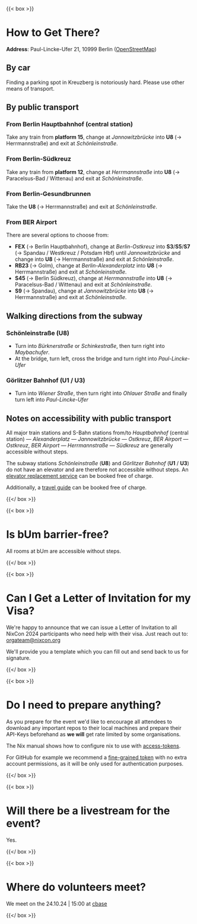 ---
---

{{< box >}}

# How to Get There?

**Address**: Paul-Lincke-Ufer 21, 10999 Berlin ([OpenStreetMap](https://www.openstreetmap.org/node/6906852861))

## By car

Finding a parking spot in Kreuzberg is notoriously hard. Please use other means of transport.


## By public transport

### From Berlin Hauptbahnhof (central station)

Take any train from **platform 15**, change at *Jannowitzbrücke* into **U8** (-> Herrmannstraße) and exit at *Schönleinstraße*.


### From Berlin-Südkreuz

Take any train from **platform 12**, change at *Herrmannstraße* into **U8** (-> Paracelsus-Bad / Wittenau) and exit at *Schönleinstraße*.


### From Berlin-Gesundbrunnen

Take the **U8** (-> Herrmannstraße) and exit at *Schönleinstraße*.


### From BER Airport

There are several options to choose from:
* **FEX** (-> Berlin Hauptbahnhof), change at *Berlin-Ostkreuz* into **S3**/**S5**/**S7** (-> Spandau / Westkreuz / Potsdam Hbf) until *Jannowitzbrücke* and change into **U8** (-> Herrmannstraße) and exit at *Schönleinstraße*.
* **RB23** (-> Golm), change at *Berlin-Alexanderplatz* into **U8** (-> Herrmannstraße) and exit at *Schönleinstraße*.
* **S45** (-> Berlin Südkreuz), change at *Herrmannstraße* into **U8** (-> Paracelsus-Bad / Wittenau) and exit at *Schönleinstraße*.
* **S9** (-> Spandau), change at *Jannowitzbrücke* into **U8** (-> Herrmannstraße) and exit at *Schönleinstraße*.


## Walking directions from the subway

### Schönleinstraße (U8)

* Turn into *Bürknerstraße* or *Schinkestraße*, then turn right into *Maybachufer*.
* At the bridge, turn left, cross the bridge and turn right into *Paul-Lincke-Ufer*


### Görlitzer Bahnhof (U1 / U3)

* Turn into *Wiener Straße*, then turn right into *Ohlauer Straße* and finally turn left into *Paul-Lincke-Ufer*

## Notes on accessibility with public transport

All major train stations and S-Bahn stations from/to *Hauptbahnhof* (central station) — *Alexanderplatz* — *Jannowitzbrücke* — *Ostkreuz*, *BER Airport* — *Ostkreuz*, *BER Airport* — *Herrmannstraße* — *Südkreuz* are generally accessible without steps.

The subway stations *Schönleinstraße* (**U8**) and *Görlitzer Bahnhof* (**U1** / **U3**) do not have an elevator and are therefore not accessible without steps. An [elevator replacement service](https://www.bvg.de/en/connections/bvg-muva/lift-substitute) can be booked free of charge.

Additionally, a [travel guide](https://sbahn.berlin/en/plan-a-journey/rail-stations/accessible-travel/vbb-guide-service/) can be booked free of charge.

{{</ box >}}

{{< box >}}

# Is bUm barrier-free?

All rooms at bUm are accessible without steps.

{{</ box >}}

{{< box >}}

# Can I Get a Letter of Invitation for my Visa?

We're happy to announce that we can issue a Letter of Invitation to all NixCon 2024 participants who need help with their visa. Just reach out to: [orgateam@nixcon.org](mailto:orgateam@nixcon.org)

We'll provide you a template which you can fill out and send back to us for signature.

{{</ box >}}

{{< box >}}

# Do I need to prepare anything?

As you prepare for the event we'd like to encourage all attendees to download any important repos to their local machines and prepare their API-Keys beforehand as **we will** get rate limited by some organisations.

The Nix manual shows how to configure nix to use with [access-tokens](https://nix.dev/manual/nix/2.24/command-ref/conf-file.html#conf-access-tokens).

For GitHub for example we recommend a [fine-grained token](https://github.com/settings/personal-access-tokens/new) with no extra account permissions, as it will be only used for authentication purposes.

{{</ box >}}


{{< box >}}

# Will there be a livestream for the event?

Yes.

{{</ box >}}


{{< box >}}

# Where do volunteers meet?

We meet on the 24.10.24 | 15:00 at [cbase](https://www.c-base.org/)
 
{{</ box >}}
